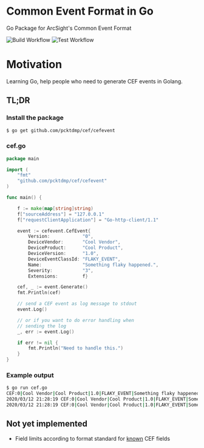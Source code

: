 # Common Event Format in Go
Go Package for ArcSight's Common Event Format

![Build Workflow](https://github.com/pcktdmp/cef/workflows/Build/badge.svg)
![Test Workflow](https://github.com/pcktdmp/cef/workflows/Test/badge.svg)

# Motivation

Learning Go, help people who need to generate CEF events in Golang.

## TL;DR

### Install the package

```bash
$ go get github.com/pcktdmp/cef/cefevent
```

### cef.go

```go
package main

import (
	"fmt"
	"github.com/pcktdmp/cef/cefevent"
)

func main() {

	f := make(map[string]string)
	f["sourceAddress"] = "127.0.0.1"
	f["requestClientApplication"] = "Go-http-client/1.1"

	event := cefevent.CefEvent{
		Version:            "0",
		DeviceVendor:       "Cool Vendor",
		DeviceProduct:      "Cool Product",
		DeviceVersion:      "1.0",
		DeviceEventClassId: "FLAKY_EVENT",
		Name:               "Something flaky happened.",
		Severity:           "3",
		Extensions:         f}

	cef, _ := event.Generate()
	fmt.Println(cef)

	// send a CEF event as log message to stdout
	event.Log()

	// or if you want to do error handling when
	// sending the log
	_, err := event.Log()

	if err != nil {
		fmt.Println("Need to handle this.")
	}
}

```
### Example output

```bash
$ go run cef.go
CEF:0|Cool Vendor|Cool Product|1.0|FLAKY_EVENT|Something flaky happened.|3|requestClientApplication=Go-http-client/1.1 sourceAddress=127.0.0.1
2020/03/12 21:28:19 CEF:0|Cool Vendor|Cool Product|1.0|FLAKY_EVENT|Something flaky happened.|3|requestClientApplication=Go-http-client/1.1 sourceAddress=127.0.0.1
2020/03/12 21:28:19 CEF:0|Cool Vendor|Cool Product|1.0|FLAKY_EVENT|Something flaky happened.|3|requestClientApplication=Go-http-client/1.1 sourceAddress=127.0.0.11
```

## Not yet implemented

* Field limits according to format standard for [known](https://community.microfocus.com/t5/ArcSight-Connectors/ArcSight-Common-Event-Format-CEF-Implementation-Standard/ta-p/1645557?attachment-id=68077) CEF fields